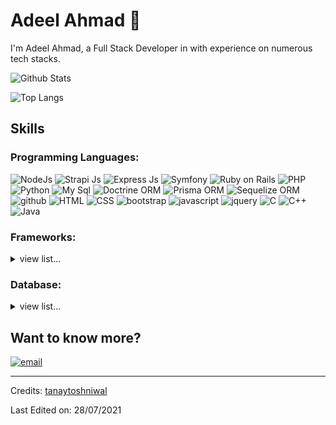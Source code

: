 # Adeel Ahmad :wave:
 

I'm Adeel Ahmad, a Full Stack Developer in with experience on numerous tech stacks.

![Github Stats](https://github-readme-stats.vercel.app/api?username=adeel-ahmad-awan&show_icons=true&count_private=true&include_all_commits=true)

![Top Langs](https://github-readme-stats.vercel.app/api/top-langs/?username=adeel-ahmad-awan&layout=compact)


## Skills
### Programming Languages:

<img src="https://img.shields.io/badge/Node.js-43853D?style=for-the-badge&logo=node.js&logoColor=white" alt="NodeJs" /> <img src="https://img.shields.io/badge/Strapi_JS-1e1d80" alt="Strapi Js" /> <img src="https://img.shields.io/badge/Express.js-404D59?style=for-the-badge" alt="Express Js" /> <img src="https://img.shields.io/badge/Symfony-18171b" alt="Symfony" /> <img src="https://img.shields.io/badge/Ruby_on_Rails-CC0000?style=for-the-badge&logo=ruby-on-rails&logoColor=white" alt="Ruby on Rails"/> <img src="https://img.shields.io/badge/PHP-777BB4?style=for-the-badge&logo=php&logoColor=white" alt="PHP" /> <img src="https://img.shields.io/badge/Python-3776AB?style=for-the-badge&logo=python&logoColor=white" alt="Python" />  <img src="https://img.shields.io/badge/MySQL-00000F?style=for-the-badge&logo=mysql&logoColor=white" alt="My Sql" />  <img src="https://img.shields.io/badge/Doctrine_ORM-355886" alt="Doctrine ORM" />  <img src="https://img.shields.io/badge/Prisma_ORM-84a9da" alt="Prisma ORM" />  <img src="https://img.shields.io/badge/Sequelize_ORM-557db3" alt="Sequelize ORM" />  <img src="https://img.shields.io/badge/GitHub-100000?style=for-the-badge&logo=github&logoColor=white" alt="github" />  <img src="https://img.shields.io/badge/HTML-239120?style=for-the-badge&logo=html5&logoColor=white" alt="HTML" />   <img src="https://img.shields.io/badge/CSS-239120?&style=for-the-badge&logo=css3&logoColor=white" alt="CSS" />   <img src="https://img.shields.io/badge/Bootstrap-563D7C?style=for-the-badge&logo=bootstrap&logoColor=white" alt="bootstrap" />   <img src="https://img.shields.io/badge/JavaScript-F7DF1E?style=for-the-badge&logo=javascript&logoColor=black" alt="javascript" />   <img src="https://img.shields.io/badge/jQuery-0769AD?style=for-the-badge&logo=jquery&logoColor=white" alt="jquery" />   <img src="https://img.shields.io/badge/C-00599C?style=for-the-badge&logo=c&logoColor=white" alt="C" />   <img src="https://img.shields.io/badge/C%2B%2B-00599C?style=for-the-badge&logo=c%2B%2B&logoColor=white" alt="C++" />   <img src="https://img.shields.io/badge/Java-ED8B00?style=for-the-badge&logo=java&logoColor=white" alt="Java" /> 

<!-- * C/C++
* Java SE
* Python 3
* JavaScript (ES6)
* TypeScript -->

### Frameworks:

<details>
    <summary>view list...</summary>
    <ul>
        <li>Symfony</li>
        <li>Ruby On Rails</li>
        <li>Django</li>
        <li>Node.js</li>
    </ul>
</details>

### Database:

<details>
    <summary>view list...</summary>
    <ul>
        <li>MySQL</li>
    </ul>
</details>

## Want to know more?

<!-- My Portfolio: [https://tanaytoshniwal.me](https://tanaytoshniwal.me) -->

[<img alt="email" src="https://img.shields.io/badge/Email%20me-adeelahmadawan%40gmail.com-orange" />](mailto:adeelahmadawan@gmail.com) 

-----
Credits: [tanaytoshniwal](https://github.com/tanaytoshniwal)

Last Edited on: 28/07/2021
